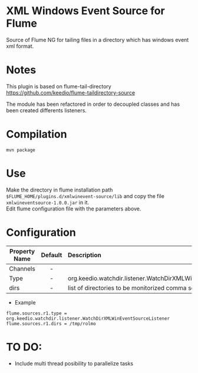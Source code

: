 XML Windows Event Source for Flume
==================================
Source of Flume NG for tailing files in a directory which has windows event xml format.

Notes
=====
This plugin is based on flume-tail-directory https://github.com/keedio/flume-taildirectory-source  

The module has been refactored in order to decoupled classes and has been created differents listeners.


Compilation
===========
```
mvn package
```

Use
===
Make the directory in flume installation path ```$FLUME_HOME/plugins.d/xmlwinevent-source/lib``` and copy the file   ```xmlwineventsource-1.0.0.jar``` in it.  
Edit flume configuration file with the parameters above.

Configuration
=============
| Property Name | Default | Description |
| ------------- | :-----: | :---------- |
| Channels | - |  |
| Type | - | org.keedio.watchdir.listener.WatchDirXMLWinEventSourceListener |
| dirs | - | list of directories to be monitorized comma separated |

* Example
```
flume.sources.r1.type = org.keedio.watchdir.listener.WatchDirXMLWinEventSourceListener
flume.sources.r1.dirs = /tmp/rolmo
```

TO DO:
======

* Include multi thread posibility to parallelize tasks
